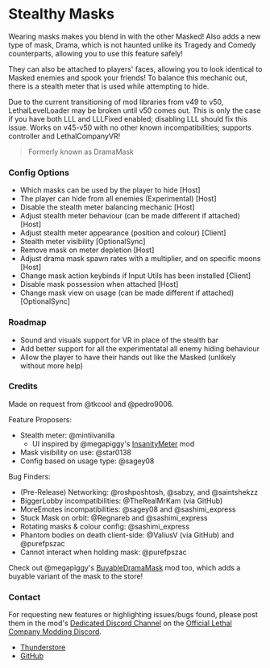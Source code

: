 # Stealthy Masks

Wearing masks makes you blend in with the other Masked!
Also adds a new type of mask, Drama, which is not haunted unlike its Tragedy and Comedy counterparts, allowing you to use this feature safely!

They can also be attached to players' faces, allowing you to look identical to Masked enemies and spook your friends!
To balance this mechanic out, there is a stealth meter that is used while attempting to hide.

Due to the current transitioning of mod libraries from v49 to v50, LethalLevelLoader may be broken until v50 comes out.
This is only the case if you have both LLL and LLLFixed enabled; disabling LLL should fix this issue.
Works on v45-v50 with no other known incompatibilities; supports controller and LethalCompanyVR!

> Formerly known as DramaMask

### Config Options
* Which masks can be used by the player to hide [Host]
* The player can hide from all enemies (Experimental) [Host]
* Disable the stealth meter balancing mechanic [Host]
* Adjust stealth meter behaviour (can be made different if attached) [Host]
* Adjust stealth meter appearance (position and colour) [Client]
* Stealth meter visibility [OptionalSync]
* Remove mask on meter depletion [Host]
* Adjust drama mask spawn rates with a multiplier, and on specific moons [Host]
* Change mask action keybinds if Input Utils has been installed [Client]
* Disable mask possession when attached [Host]
* Change mask view on usage (can be made different if attached) [OptionalSync]

### Roadmap
* Sound and visuals support for VR in place of the stealth bar
* Add better support for all the experimentatal all enemy hiding behaviour
* Allow the player to have their hands out like the Masked (unlikely without more help)

### Credits
Made on request from @tkcool and @pedro9006.

Feature Proposers:
* Stealth meter: @mintiivanilla
	* UI inspired by @megapiggy's
	[InsanityMeter](https://thunderstore.io/c/lethal-company/p/MegaPiggy/InsanityMeter/) mod
* Mask visibility on use: @star0138
* Config based on usage type: @sagey08

Bug Finders:
* (Pre-Release) Networking: @roshposhtosh, @sabzy, and @saintshekzz
* BiggerLobby incompatibilities: @TheRealMrKam (via GitHub)
* MoreEmotes incompatibilities: @sagey08 and @sashimi_express
* Stuck Mask on orbit: @Regnareb and @sashimi_express
* Rotating masks & colour config: @sashimi_express
* Phantom bodies on death client-side: @ValiusV (via GitHub) and @purefpszac
* Cannot interact when holding mask: @purefpszac

Check out @megapiggy's [BuyableDramaMask](https://thunderstore.io/c/lethal-company/p/MegaPiggy/BuyableDramaMask/) mod too,
which adds a buyable variant of the mask to the store!

### Contact
For requesting new features or highlighting issues/bugs found, please post them in the mod's
[Dedicated Discord Channel](https://discord.com/channels/1168655651455639582/1209275419505860719)
on the [Official Lethal Company Modding Discord](https://discord.gg/XeyYqRdRGC).

* [Thunderstore](https://thunderstore.io/c/lethal-company/p/necrowing/DramaMask/)
* [GitHub](https://github.com/Henit3/DramaMask)